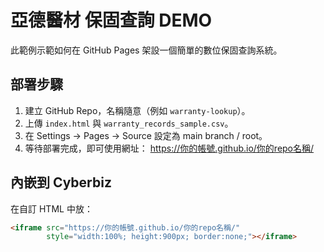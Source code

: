 # 亞德醫材 保固查詢 DEMO

此範例示範如何在 GitHub Pages 架設一個簡單的數位保固查詢系統。

## 部署步驟
1. 建立 GitHub Repo，名稱隨意（例如 `warranty-lookup`）。
2. 上傳 `index.html` 與 `warranty_records_sample.csv`。
3. 在 Settings → Pages → Source 設定為 main branch / root。
4. 等待部署完成，即可使用網址：
   https://你的帳號.github.io/你的repo名稱/

## 內嵌到 Cyberbiz
在自訂 HTML 中放：
```html
<iframe src="https://你的帳號.github.io/你的repo名稱/"
        style="width:100%; height:900px; border:none;"></iframe>
```
